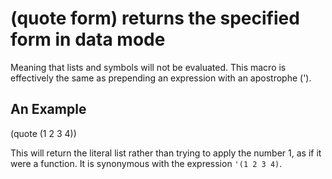 # (quote form) returns the specified form in data mode
Meaning that lists and symbols will not be evaluated. This macro is effectively the same as prepending an expression with an apostrophe (').

## An Example

  (quote (1 2 3 4))

This will return the literal list rather than trying to apply the number 1, as if it were a function.  It is synonymous with the expression `'(1 2 3 4)`.
